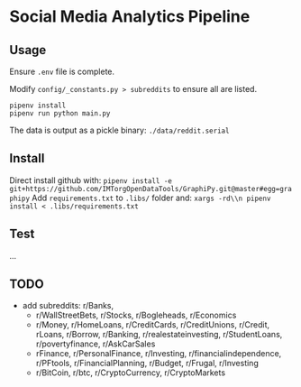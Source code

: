 # Social Media Analytics Pipeline


## Usage

Ensure `.env` file is complete.

Modify `config/_constants.py > subreddits` to ensure all are listed.

```
pipenv install
pipenv run python main.py
```

The data is output as a pickle binary: `./data/reddit.serial`


## Install 

Direct install github with: `pipenv install -e git+https://github.com/IMTorgOpenDataTools/GraphiPy.git@master#egg=graphipy`
Add `requirements.txt` to `.libs/` folder and: `xargs -rd\\n pipenv install < .libs/requirements.txt`


## Test

...



## TODO


* add subreddits: r/Banks, 
  - r/WallStreetBets, r/Stocks, r/Bogleheads, r/Economics
  - r/Money, r/HomeLoans, r/CreditCards, r/CreditUnions, r/Credit, rLoans, r/Borrow, r/Banking, r/realestateinvesting, r/StudentLoans, r/povertyfinance, r/AskCarSales
  - rFinance, r/PersonalFinance, r/Investing, r/financialindependence, r/PFtools, r/FinancialPlanning, r/Budget, r/Frugal, r/Investing
  - r/BitCoin, r/btc, r/CryptoCurrency, r/CryptoMarkets